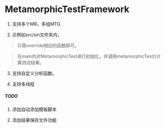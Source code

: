# MetamorphicTestFramework

1. 支持多个MR，多组MTG

2. 示例如src/sin文件夹内，

>只需override相应的函数即可。

>在main内对MetamorphicTest进行初始化，并调用metamorphicTest()计算测试结果。

3. 支持自定义分析函数。

4. 支持多线程

##### TODO

1. 添加自动添加模板脚本

2. 添加结果保存文件功能